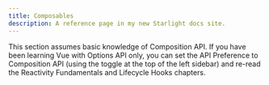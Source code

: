```yaml
---
title: Composables
description: A reference page in my new Starlight docs site.
---
```


This section assumes basic knowledge of Composition API. If you have been learning Vue with Options API only, you can set the API Preference to Composition API (using the toggle at the top of the left sidebar) and re-read the Reactivity Fundamentals and Lifecycle Hooks chapters.
